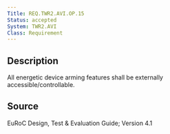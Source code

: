 ```yaml
---
Title: REQ.TWR2.AVI.OP.15
Status: accepted
System: TWR2.AVI
Class: Requirement
---
```


## Description

All energetic device arming features shall be externally accessible/controllable.

## Source

EuRoC Design, Test & Evaluation Guide; Version 4.1